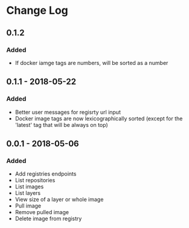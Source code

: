 # Change Log

## 0.1.2

### Added
- If docker iamge tags are numbers, will be sorted as a number

## 0.1.1 - 2018-05-22

### Added

- Better user messages for regisrty url input
- Docker image tags are now lexicographically sorted (except for the 'latest' tag that will be always on top)

## 0.0.1 - 2018-05-06

### Added

- Add registries endpoints
- List repositories
- List images
- List layers
- View size of a layer or whole image
- Pull image
- Remove pulled image
- Delete image from registry